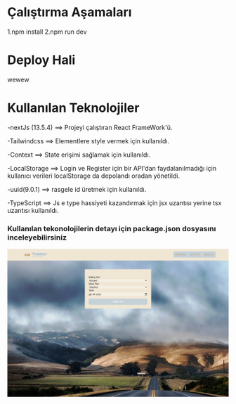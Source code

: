 
# Çalıştırma Aşamaları
1.npm install
2.npm run dev
# Deploy Hali
wewew
# Kullanılan Teknolojiler
-nextJs (13.5.4) ==> Projeyi çalıştıran React FrameWork'ü.

-Tailwindcss ==> Elementlere style vermek için kullanıldı.

-Context ==> State erişimi sağlamak için kullanıldı.

-LocalStorage ==> Login ve Register için bir API'dan faydalanılmadığı için kullanıcı verileri localStorage da depolandı oradan yönetildi.

-uuid(9.0.1) ==> rasgele id üretmek için kullanıldı.

-TypeScript ==> Js e type hassiyeti kazandırmak için jsx uzantısı yerine tsx uzantısı kullanıldı. 

### Kullanılan tekonolojilerin detayı için package.json dosyasını inceleyebilirsiniz

![önizleme](./public/images/preview.png)